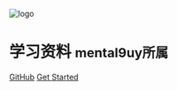 ![logo](https://public-1256189093.cos.ap-guangzhou.myqcloud.com/static/leaf.svg)

# 学习资料 <small>mental9uy所属</small>

[GitHub](https://github.com/mental9uy/blog/docs)
[Get Started](#Spring)
